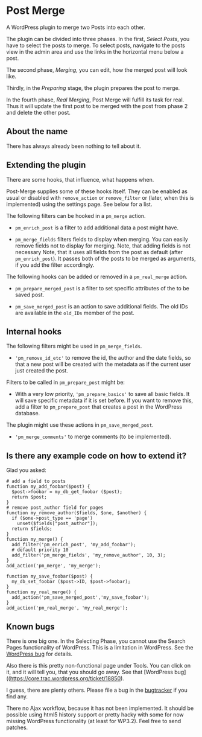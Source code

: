 Post Merge
==============

A WordPress plugin to merge two Posts into each other.

The plugin can be divided into three phases. 
In the first, *Select Posts*, you have to select the posts to merge. 
To select posts, navigate to the posts view in the admin area and use the links
in the horizontal menu below a post.

The second phase, *Merging*, you can edit, how the merged post will look like.

Thirdly, in the *Preparing* stage, the plugin prepares the post to merge.

In the fourth phase, *Real Merging*, Post Merge will fulfill its task for real.
Thus it will update the first post to be merged with the post from phase 2 and
delete the other post.


About the name
--------------

There has always already been nothing to tell about it.


Extending the plugin
--------------

There are some hooks, that influence, what happens when.

Post-Merge supplies some of these hooks itself. They can be enabled as usual or disabled with `remove_action` or `remove_filter` or (later, when this is implemented) using the settings page. See below for a list.

The following filters can be hooked in a `pm_merge` action.

* `pm_enrich_post` is a filter to add additional data a post might have.

* `pm_merge_fields` filters fields to display when merging. You can easily remove fields not to display for merging. Note, that adding fields is not necessary 
Note, that it uses all fields from the post as default (after `pm_enrich_post`). It passes both of the posts to be merged as arguments, if you add the filter accordingly.

The following hooks can be added or removed in a `pm_real_merge` action.

* `pm_prepare_merged_post` is a filter to set specific attributes of the to be saved post.

* `pm_save_merged_post` is an action to save additional fields. The old IDs
are available in the `old_IDs` member of the post.


Internal hooks
--------------

The following filters might be used in `pm_merge_fields`.
* `'pm_remove_id_etc'` to remove the id, the author and the date fields,
 so that a new post will be created with the metadata as if the current user just created the post.

Filters to be called in `pm_prepare_post` might be:
* With a very low priority, `'pm_prepare_basics'` to save all basic fields. 
It will save specific metadata if it is set before. If you want to remove this,
add a filter to `pm_prepare_post` that creates a post in the WordPress database.

The plugin might use these actions in `pm_save_merged_post`.
* `'pm_merge_comments'` to merge comments (to be implemented).

Is there any example code on how to extend it?
---------------

Glad you asked:

    # add a field to posts
    function my_add_foobar($post) {
      $post->foobar = my_db_get_foobar ($post);
      return $post;
    }
    # remove post_author field for pages
    function my_remove_author($fields, $one, $another) {
      if ($one->post_type == 'page')
        unset($fields["post_author"]);
      return $fields;
    }
    function my_merge() {
      add_filter('pm_enrich_post', 'my_add_foobar');
      # default priority 10
      add_filter('pm_merge_fields', 'my_remove_author', 10, 3);
    }
    add_action('pm_merge', 'my_merge');

    function my_save_foobar($post) {
      my_db_set_foobar ($post->ID, $post->foobar);
    }
    function my_real_merge() {
      add_action('pm_save_merged_post','my_save_foobar');
    }
    add_action('pm_real_merge', 'my_real_merge');


Known bugs
--------------

There is one big one. In the Selecting Phase, you cannot use the Search Pages functionality of WordPress. This is a limitation in WordPress. See the [WordPress bug](https://core.trac.wordpress.org/ticket/18851) for details.

Also there is this pretty non-functional page under Tools. You can click on it,
and it will tell you, that you should go away. See that [WordPress bug]((https://core.trac.wordpress.org/ticket/18850).

I guess, there are plenty others. Please file a bug in the [bugtracker](https://github.com/ibotty/wp-post-merge/issues) if you find any.

There no Ajax workflow, because it has not been implemented.
It should be possible using html5 history support or pretty hacky with some for now missing WordPress functionality (at least for WP3.2). Feel free to send patches.


